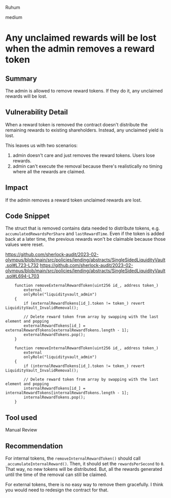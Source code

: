 Ruhum

medium

# Any unclaimed rewards will be lost when the admin removes a reward token

## Summary
The admin is allowed to remove reward tokens. If they do it, any unclaimed rewards will be lost.

## Vulnerability Detail
When a reward token is removed the contract doesn't distribute the remaining rewards to existing shareholders. Instead, any unclaimed yield is lost.

This leaves us with two scenarios:
1. admin doesn't care and just removes the reward tokens. Users lose rewards.
2. admin can't execute the removal because there's realistically no timing where all the rewards are claimed.

## Impact
If the admin removes a reward token unclaimed rewards are lost.

## Code Snippet
The struct that is removed contains data needed to distribute tokens, e.g. `accumulatedRewardsPerShare` and `lastRewardTime`. Even if the token is added back at a later time, the previous rewards won't be claimable because those values were reset.

https://github.com/sherlock-audit/2023-02-olympus/blob/main/src/policies/lending/abstracts/SingleSidedLiquidityVault.sol#L723-L732
https://github.com/sherlock-audit/2023-02-olympus/blob/main/src/policies/lending/abstracts/SingleSidedLiquidityVault.sol#L694-L703
```sol
    function removeExternalRewardToken(uint256 id_, address token_)
        external
        onlyRole("liquidityvault_admin")
    {
        if (externalRewardTokens[id_].token != token_) revert LiquidityVault_InvalidRemoval();

        // Delete reward token from array by swapping with the last element and popping
        externalRewardTokens[id_] = externalRewardTokens[externalRewardTokens.length - 1];
        externalRewardTokens.pop();
    }

    function removeInternalRewardToken(uint256 id_, address token_)
        external
        onlyRole("liquidityvault_admin")
    {
        if (internalRewardTokens[id_].token != token_) revert LiquidityVault_InvalidRemoval();

        // Delete reward token from array by swapping with the last element and popping
        internalRewardTokens[id_] = internalRewardTokens[internalRewardTokens.length - 1];
        internalRewardTokens.pop();
    }
```

## Tool used

Manual Review

## Recommendation
For internal tokens, the `removeInternalRewardToken()` should call `_accumulateInternalReward()`. Then, it should set the `rewardsPerSecond` to `0`. That way, no new tokens will be distributed. But, all the rewards generated until the time of the removal can still be claimed.

For external tokens, there is no easy way to remove them gracefully. I think you would need to redesign the contract for that.
